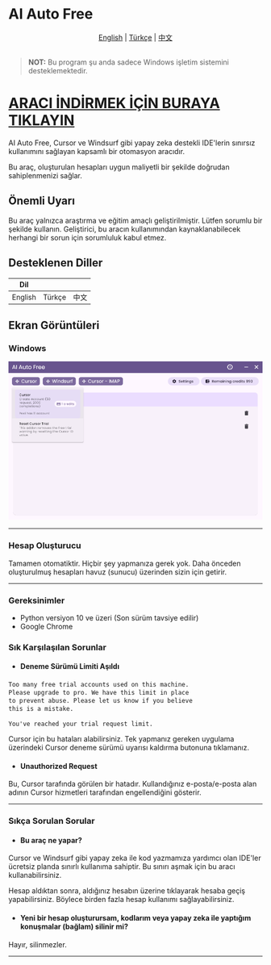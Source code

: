 # AI Auto Free

<div align="center">
  <a href="README.md">English</a> |
  <a href="README.tr.md">Türkçe</a> |
  <a href="README.md.cn">中文</a>
</div>

<br>

> **NOT:** Bu program şu anda sadece Windows işletim sistemini desteklemektedir.

# [ARACI İNDİRMEK İÇİN BURAYA TIKLAYIN](https://github.com/kodu67/ai-auto-free/releases/latest)

AI Auto Free, Cursor ve Windsurf gibi yapay zeka destekli IDE'lerin sınırsız kullanımını sağlayan kapsamlı bir otomasyon aracıdır.

Bu araç, oluşturulan hesapları uygun maliyetli bir şekilde doğrudan sahiplenmenizi sağlar.

## Önemli Uyarı
Bu araç yalnızca araştırma ve eğitim amaçlı geliştirilmiştir. Lütfen sorumlu bir şekilde kullanın. Geliştirici, bu aracın kullanımından kaynaklanabilecek herhangi bir sorun için sorumluluk kabul etmez.

## Desteklenen Diller

| Dil |  |  |
|----------|----------|----------|
| English  | Türkçe  | 中文 |

## Ekran Görüntüleri

### Windows
![AI Free](screenshots/r1.png)
___
### Hesap Oluşturucu
Tamamen otomatiktir. Hiçbir şey yapmanıza gerek yok. Daha önceden oluşturulmuş hesapları havuz (sunucu) üzerinden sizin için getirir.
___

### Gereksinimler
- Python versiyon 10 ve üzeri (Son sürüm tavsiye edilir)
- Google Chrome

### Sık Karşılaşılan Sorunlar

- #### Deneme Sürümü Limiti Aşıldı
```text
Too many free trial accounts used on this machine.
Please upgrade to pro. We have this limit in place
to prevent abuse. Please let us know if you believe
this is a mistake.
```

```text
You've reached your trial request limit.
```
Cursor için bu hataları alabilirsiniz. Tek yapmanız gereken uygulama üzerindeki Cursor deneme sürümü uyarısı kaldırma butonuna tıklamanız.

- #### Unauthorized Request
Bu, Cursor tarafında görülen bir hatadır. Kullandığınız e-posta/e-posta alan adının Cursor hizmetleri tarafından engellendiğini gösterir.

___
### Sıkça Sorulan Sorular
- #### Bu araç ne yapar?
Cursor ve Windsurf gibi yapay zeka ile kod yazmamıza yardımcı olan IDE'ler ücretsiz planda sınırlı kullanıma sahiptir. Bu sınırı aşmak için bu aracı kullanabilirsiniz.

Hesap aldıktan sonra, aldığınız hesabın üzerine tıklayarak hesaba geçiş yapabilirsiniz. Böylece birden fazla hesap kullanımı sağlayabilirsiniz.

- #### Yeni bir hesap oluşturursam, kodlarım veya yapay zeka ile yaptığım konuşmalar (bağlam) silinir mi?
Hayır, silinmezler.
___
